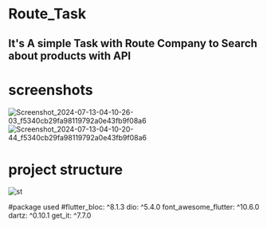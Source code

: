 # Route_Task

## It's A simple Task with Route Company to Search about products with API  

# screenshots
![Screenshot_2024-07-13-04-10-26-03_f5340cb29fa98119792a0e43fb9f08a6](https://github.com/user-attachments/assets/5414e833-b4c6-4178-8b96-2d701931c08c)
![Screenshot_2024-07-13-04-10-20-44_f5340cb29fa98119792a0e43fb9f08a6](https://github.com/user-attachments/assets/077a9831-1fa0-4e15-8dbd-0755b53fdf64)
# project structure
![st](https://github.com/user-attachments/assets/440705d6-afe4-4b23-b6b0-3dd7ff13ba39)

#package used 
#flutter_bloc: ^8.1.3
dio: ^5.4.0
font_awesome_flutter: ^10.6.0
dartz: ^0.10.1
get_it: ^7.7.0




